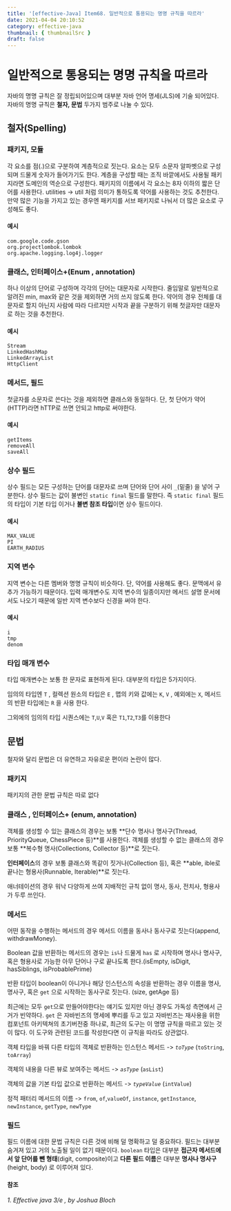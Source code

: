 ```yaml
---
title: '[effective-Java] Item68. 일반적으로 통용되는 명명 규칙을 따르라'
date: 2021-04-04 20:10:52
category: effective-java
thumbnail: { thumbnailSrc }
draft: false
---
```


# 일반적으로 통용되는 명명 규칙을 따르라

자바의 명명 규칙은 잘 정립되어있으며 대부분 자바 언어 명세(JLS)에 기술 되어있다.  자바의 명명 규칙은 **철자, 문법** 두가지 범주로 나눌 수 있다.

## 철자(Spelling)

### 패키지, 모듈

각 요소를 점(.)으로 구분하여 계층적으로 짓는다. 요소는 모두 소문자 알파벳으로 구성되며 드물게 숫자가 들어가기도 한다. 계층을 구성할 때는 조직 바깥에서도 사용될 패키지라면 도메인의 역순으로 구성한다. 패키지의 이름에서 각 요소는 8자 이하의 짧은 단어를 사용한다. utilities -> util 처럼 의미가 통하도록 약어를 사용하는 것도 추천한다. 만약 많은 기능을 가지고 있는 경우엔 패키지를 서브 패키지로 나눠서 더 많은 요소로 구성해도 좋다. 

#### 예시

```
com.google.code.gson
org.projectlombok.lombok
org.apache.logging.log4j.logger
```



### 클래스, 인터페이스+(Enum , annotation)

하나 이상의 단어로 구성하며 각각의 단어는 대문자로 시작한다. 줄임말로 일반적으로 알려진 min, max와 같은 것을 제외하면 거의 쓰지 않도록 한다. 약어의 경우 전체를 대문자로 할지 아닌지 사람에 따라 다르지만 시작과 끝을 구분하기 위해 첫글자만 대문자로 하는 것을 추천한다. 

#### 예시
```
Stream
LinkedHashMap
LinkedArrayList
HttpClient
```



### 메서드, 필드 

첫글자를 소문자로 쓴다는 것을 제외하면 클래스와 동일하다. 단, 첫 단어가 약어(HTTP)라면 hTTP로 쓰면 안되고 http로 써야한다.

#### 예시
```
getItems
removeAll
saveAll
```



### 상수 필드

상수 필드는 모든 구성하는 단어를 대문자로 쓰며 단어와 단어 사이 `_`(밑줄) 을 넣어 구분한다. 상수 필드는 값이 불변인 `static final` 필드를 말한다. 즉  `static final` 필드의 타입이 기본 타입 이거나 **불변 참조 타입**이면 상수 필드이다.

#### 예시
```
MAX_VALUE
PI
EARTH_RADIUS
```

### 지역 변수

지역 변수는 다른 멤버와 명명 규칙이 비슷하다. 단, 약어를 사용해도 좋다. 문맥에서 유추가 가능하기 때문이다. 입력 매개변수도 지역 변수의 일종이지만 메서드 설명 문서에서도 나오기 때문에 일반 지역 변수보다 신경을 써야 한다.

#### 예시
```
i
tmp
denom
```

 

### 타입 매개 변수

타입 매개변수는 보통 한 문자로 표현하게 된다. 대부분의 타입은 5가지이다.

임의의 타입엔 `T` , 컬렉션 원소의 타입은 `E` , 맵의 키와 값에는 `K`, `V` , 예외에는 `X`, 메서드의 반환 타입에는 `R` 을 사용 한다.

그외에의 임의의 타입 시퀀스에는 `T`,`U`,`V` 혹은 `T1`,`T2`,`T3`를 이용한다

## 문법

철자와 달리 문법은 더 유연하고 자유로운 편이라 논란이 많다. 

### 패키지

패키지의 관한 문법 규칙은 따로 없다

### 클래스 , 인터페이스+ (enum, annotation)

객체를 생성할 수 있는 클래스의 경우는 보통 **단수 명사나 명사구(Thread, PriorityQueue, ChessPiece 등)**를 사용한다. 객체를 생성할 수 없는 클래스의 경우 보통 **복수형 명사(Collections, Collector 등)**로 짓는다.

**인터페이스**의 경우 보통 클래스와 똑같이 짓거나(Collection 등), 혹은 **able, ible로 끝나는 형용사(Runnable, Iterable)**로 짓는다.

애너테이션의 경우 워낙 다양하게 쓰여 지배적인 규칙 없이 명사, 동사, 전치사, 형용사가 두루 쓰인다.

### 메서드

어떤 동작을 수행하는 메서드의 경우 메서드 이름을 동사나 동사구로 짓는다(append, withdrawMoney). 

Boolean 값을 반환하는 메서드의 경우는 `is`나 드물게 `has` 로 시작하며 명사나 명사구, 혹은 형용사로 가능한 아무 단어나 구로 끝나도록 한다.(isEmpty, isDigit, hasSiblings, isProbablePrime)

반환 타입이 boolean이 아니거나 해당 인스턴스의 속성을 반환하는 경우 이름을 명사, 명사구, 혹은 `get` 으로 시작하는 동사구로 짓는다. (size, getAge 등)

최근에는 모두 `get`으로 만들어야한다는 얘기도 있지만 아닌 경우도 가독성 측면에서 근거가 빈약하다. `get` 은 자바빈즈의 명세에 뿌리를 두고 있고 자바빈즈는 재사용을 위한 컴포넌트 아키텍쳐의 초기버전중 하나로, 최근의 도구는 이 명명 규칙을 따르고 있는 것이 많다. 이 도구와 관련된 코드를 작성한다면 이 규칙을 따라도 상관없다.

객체 타입을 바꿔 다른 타입의 객체로 반환하는 인스턴스 메서드 -> *`toType`* (`toString`, `toArray`)

객체의 내용을 다른 뷰로 보여주는 메서드 -> *`asType`* (`asList`)

객체의 값을 기본 타입 값으로 반환하는 메서드 -> *`typeValue`* (`intValue`)

정적 패터리 메서드의 이름 -> `from`, `of`,`valueOf`, `instance`, `getInstance`, `newInstance`, `getType`, `newType` 

### 필드

필드 이름에 대한 문법 규칙은 다른 것에 비해 덜 명확하고 덜 중요하다. 필드는 대부분 숨겨져 있고 거의 노출될 일이 없기 때문이다. `boolean` 타입은 대부분 **접근자 메서드에서 앞 단어를 뺀 형태**(digit, composite)이고 **다른 필드 이름**은 대부분 **명사나 명사구**(height, body) 로 이루어져 있다. 

#### 참조
*1. Effective java 3/e , by Joshua Bloch*